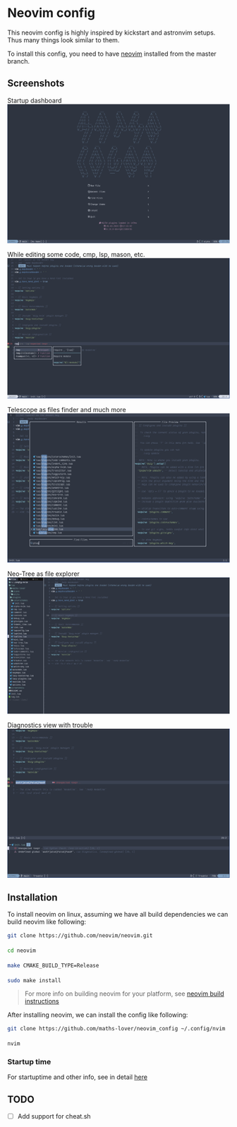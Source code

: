 # Neovim config

This neovim config is highly inspired by kickstart and astronvim setups.
Thus many things look similar to them.

To install this config, you need to have [neovim](https://neovim.io/)
installed from the master branch.

## Screenshots

Startup dashboard
![Startup Dashboard](screenshots/neovim_startup.png)

While editing some code, cmp, lsp, mason, etc.
![Editing Text](screenshots/neovim_editing.png)

Telescope as files finder and much more
![Telescope](screenshots/neovim_telescope.png)

Neo-Tree as file explorer
![Neo-Tree](screenshots/neovim_neotree.png)

Diagnostics view with trouble
![Diagnostics](screenshots/neovim_trouble.png)

## Installation

To install neovim on linux, assuming we have all build dependencies
we can build neovim like following:

```bash
git clone https://github.com/neovim/neovim.git

cd neovim

make CMAKE_BUILD_TYPE=Release

sudo make install
```

> For more info on building neovim for your platform, see [neovim build instructions](https://github.com/neovim/neovim/blob/master/BUILD.md)

After installing neovim, we can install the config like following:

```bash
git clone https://github.com/maths-lover/neovim_config ~/.config/nvim

nvim
```

### Startup time

For startuptime and other info, see in detail [here](log.txt)

## TODO

- [ ] Add support for cheat.sh
